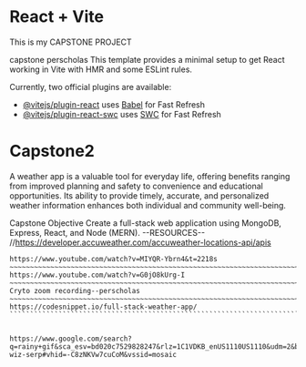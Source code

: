 # React + Vite
This is my CAPSTONE PROJECT

capstone perscholas
This template provides a minimal setup to get React working in Vite with HMR and some ESLint rules.

Currently, two official plugins are available:

- [@vitejs/plugin-react](https://github.com/vitejs/vite-plugin-react/blob/main/packages/plugin-react/README.md) uses [Babel](https://babeljs.io/) for Fast Refresh
- [@vitejs/plugin-react-swc](https://github.com/vitejs/vite-plugin-react-swc) uses [SWC](https://swc.rs/) for Fast Refresh
# Capstone2

A weather app is a valuable tool for everyday life, offering benefits ranging from improved planning and safety to convenience and educational opportunities. Its ability to provide timely, accurate, and personalized weather information enhances both individual and community well-being.


Capstone Objective
Create a full-stack web application using MongoDB, Express, React, and Node (MERN).
--RESOURCES--
//https://developer.accuweather.com/accuweather-locations-api/apis
~~~~~~~~~~~~~~~~~~~~~~~~~~~~~~~~~~~~~~~~~~~~~~~~~~~~~~~~~~~~~~~~~~~~~~~``
https://www.youtube.com/watch?v=MIYQR-Ybrn4&t=2218s
~~~~~~~~~~~~~~~~~~~~~~~~~~~~~~~~~~~~~~~~~~~~~~~~~~~~~~~~~~~~~~~~~~~~~~~~~~`
https://www.youtube.com/watch?v=G0jO8kUrg-I
~~~~~~~~~~~~~~~~~~~~~~~~~~~~~~~~~~~~~~~~~~~~~~~~~~~~~~~~~~~~~~~~~~~~~~~~~~~~``
Cryto zoom recording--perscholas
~~~~~~~~~~~~~~~~~~~~~~~~~~~~~~~~~~~~~~~~~~~~~~~~~~~~~~~~~~~~~~~~~~~~~~~~~~~~~```
https://codesnippet.io/full-stack-weather-app/
````````````````````````````````````````````````````````````````````````````````


https://www.google.com/search?q=rainy+gif&sca_esv=bd020c7529828247&rlz=1C1VDKB_enUS1110US1110&udm=2&biw=1536&bih=730&sxsrf=ADLYWILW21iQ5BBNDRD1Tgch_nKj_ezQCg%3A1725324393640&ei=aVzWZqnkJtj8ptQPrML00QM&oq=rainy+&gs_lp=Egxnd3Mtd2l6LXNlcnAiBnJhaW55ICoCCAAyChAAGIAEGEMYigUyDRAAGIAEGLEDGEMYigUyDRAAGIAEGLEDGEMYigUyChAAGIAEGEMYigUyDRAAGIAEGLEDGEMYigUyChAAGIAEGEMYigUyChAAGIAEGEMYigUyChAAGIAEGEMYigUyChAAGIAEGEMYigUyChAAGIAEGEMYigVI_yBQhxFYtxdwB3gAkAEAmAFfoAHdA6oBATa4AQHIAQD4AQGYAg2gApgEwgIFEAAYgATCAggQABiABBixA5gDAIgGAZIHBDEyLjGgB_od&sclient=gws-wiz-serp#vhid=-C8zNKVw7cuCoM&vssid=mosaic
